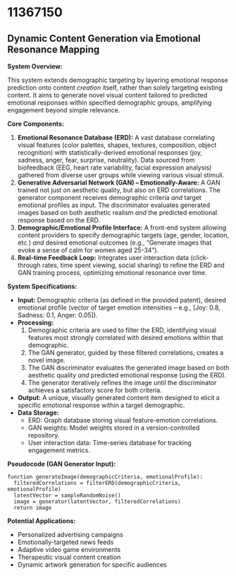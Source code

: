 # 11367150

## Dynamic Content Generation via Emotional Resonance Mapping

**System Overview:**

This system extends demographic targeting by layering emotional response prediction onto content *creation* itself, rather than solely targeting existing content. It aims to generate novel visual content tailored to predicted emotional responses within specified demographic groups, amplifying engagement beyond simple relevance.

**Core Components:**

1.  **Emotional Resonance Database (ERD):** A vast database correlating visual features (color palettes, shapes, textures, composition, object recognition) with statistically-derived emotional responses (joy, sadness, anger, fear, surprise, neutrality). Data sourced from biofeedback (EEG, heart rate variability, facial expression analysis) gathered from diverse user groups while viewing various visual stimuli.
2.  **Generative Adversarial Network (GAN) – Emotionally-Aware:** A GAN trained not just on aesthetic quality, but also on ERD correlations. The generator component receives demographic criteria *and* target emotional profiles as input. The discriminator evaluates generated images based on both aesthetic realism *and* the predicted emotional response based on the ERD.
3.  **Demographic/Emotional Profile Interface:**  A front-end system allowing content providers to specify demographic targets (age, gender, location, etc.) *and* desired emotional outcomes (e.g., “Generate images that evoke a sense of calm for women aged 25-34”).
4.  **Real-time Feedback Loop:** Integrates user interaction data (click-through rates, time spent viewing, social sharing) to refine the ERD and GAN training process, optimizing emotional resonance over time.

**System Specifications:**

*   **Input:** Demographic criteria (as defined in the provided patent), desired emotional profile (vector of target emotion intensities – e.g., [Joy: 0.8, Sadness: 0.1, Anger: 0.05]).
*   **Processing:**
    1.  Demographic criteria are used to filter the ERD, identifying visual features most strongly correlated with desired emotions within that demographic.
    2.  The GAN generator, guided by these filtered correlations, creates a novel image.
    3.  The GAN discriminator evaluates the generated image based on both aesthetic quality *and* predicted emotional response (using the ERD).
    4.  The generator iteratively refines the image until the discriminator achieves a satisfactory score for both criteria.
*   **Output:** A unique, visually generated content item designed to elicit a specific emotional response within a target demographic.
*   **Data Storage:**
    *   ERD: Graph database storing visual feature-emotion correlations.
    *   GAN weights: Model weights stored in a version-controlled repository.
    *   User interaction data: Time-series database for tracking engagement metrics.

**Pseudocode (GAN Generator Input):**

```
function generateImage(demographicCriteria, emotionalProfile):
  filteredCorrelations = filterERD(demographicCriteria, emotionalProfile)
  latentVector = sampleRandomNoise()
  image = generator(latentVector, filteredCorrelations)
  return image
```

**Potential Applications:**

*   Personalized advertising campaigns
*   Emotionally-targeted news feeds
*   Adaptive video game environments
*   Therapeutic visual content creation
*   Dynamic artwork generation for specific audiences